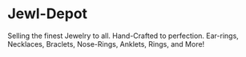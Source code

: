 # Jewl-Depot
Selling the finest Jewelry to all. Hand-Crafted to perfection. Ear-rings, Necklaces, Braclets, Nose-Rings, Anklets, Rings, and More!

